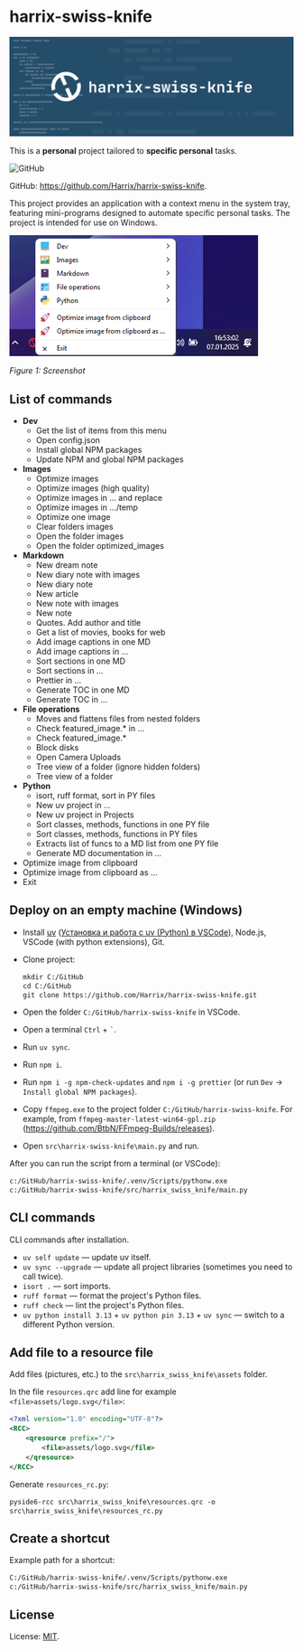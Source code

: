 # harrix-swiss-knife

![harrix-swiss-knife](https://raw.githubusercontent.com/Harrix/harrix-swiss-knife/refs/heads/main/img/featured-image.svg)

This is a **personal** project tailored to **specific personal** tasks.

![GitHub](https://img.shields.io/github/license/Harrix/harrix-swiss-knife)

GitHub: <https://github.com/Harrix/harrix-swiss-knife>.

This project provides an application with a context menu in the system tray, featuring mini-programs designed to automate specific personal tasks. The project is intended for use on Windows.

![Screenshot](https://raw.githubusercontent.com/Harrix/harrix-swiss-knife/refs/heads/main/img/screenshoot.png)

_Figure 1: Screenshot_

## List of commands

- **Dev**
  - Get the list of items from this menu
  - Open config.json
  - Install global NPM packages
  - Update NPM and global NPM packages
- **Images**
  - Optimize images
  - Optimize images (high quality)
  - Optimize images in … and replace
  - Optimize images in …/temp
  - Optimize one image
  - Clear folders images
  - Open the folder images
  - Open the folder optimized_images
- **Markdown**
  - New dream note
  - New diary note with images
  - New diary note
  - New article
  - New note with images
  - New note
  - Quotes. Add author and title
  - Get a list of movies, books for web
  - Add image captions in one MD
  - Add image captions in …
  - Sort sections in one MD
  - Sort sections in …
  - Prettier in …
  - Generate TOC in one MD
  - Generate TOC in …
- **File operations**
  - Moves and flattens files from nested folders
  - Check featured_image.* in …
  - Check featured_image.*
  - Block disks
  - Open Camera Uploads
  - Tree view of a folder (ignore hidden folders)
  - Tree view of a folder
- **Python**
  - isort, ruff format, sort in PY files
  - New uv project in …
  - New uv project in Projects
  - Sort classes, methods, functions in one PY file
  - Sort classes, methods, functions in PY files
  - Extracts list of funcs to a MD list from one PY file
  - Generate MD documentation in …
- Optimize image from clipboard
- Optimize image from clipboard as …
- Exit

## Deploy on an empty machine (Windows)

- Install [uv](https://docs.astral.sh/uv/) ([Установка и работа с uv (Python) в VSCode](https://github.com/Harrix/harrix.dev-articles-2025/blob/main/uv-vscode-python/uv-vscode-python.md)), Node.js, VSCode (with python extensions), Git.

- Clone project:

  ```shell
  mkdir C:/GitHub
  cd C:/GitHub
  git clone https://github.com/Harrix/harrix-swiss-knife.git
  ```

- Open the folder `C:/GitHub/harrix-swiss-knife` in VSCode.

- Open a terminal `Ctrl` + `` ` ``.

- Run `uv sync`.

- Run `npm i`.

- Run `npm i -g npm-check-updates` and `npm i -g prettier` (or run `Dev` → `Install global NPM packages`).

- Copy `ffmpeg.exe` to the project folder `C:/GitHub/harrix-swiss-knife`. For example, from `ffmpeg-master-latest-win64-gpl.zip` (<https://github.com/BtbN/FFmpeg-Builds/releases>).

- Open `src\harrix-swiss-knife\main.py` and run.

After you can run the script from a terminal (or VSCode):

```shell
c:/GitHub/harrix-swiss-knife/.venv/Scripts/pythonw.exe c:/GitHub/harrix-swiss-knife/src/harrix_swiss_knife/main.py
```

## CLI commands

CLI commands after installation.

- `uv self update` — update uv itself.
- `uv sync --upgrade` — update all project libraries (sometimes you need to call twice).
- `isort .` — sort imports.
- `ruff format` — format the project's Python files.
- `ruff check` — lint the project's Python files.
- `uv python install 3.13` + `uv python pin 3.13` + `uv sync` — switch to a different Python version.

## Add file to a resource file

Add files (pictures, etc.) to the `src\harrix_swiss_knife\assets` folder.

In the file `resources.qrc` add line for example `<file>assets/logo.svg</file>`:

```xml
<?xml version="1.0" encoding="UTF-8"?>
<RCC>
    <qresource prefix="/">
        <file>assets/logo.svg</file>
    </qresource>
</RCC>
```

Generate `resources_rc.py`:

```shell
pyside6-rcc src\harrix_swiss_knife\resources.qrc -o src\harrix_swiss_knife\resources_rc.py
```

## Create a shortcut

Example path for a shortcut:

```shell
C:/GitHub/harrix-swiss-knife/.venv/Scripts/pythonw.exe c:/GitHub/harrix-swiss-knife/src/harrix_swiss_knife/main.py
```

## License

License: [MIT](https://github.com/Harrix/harrix-swiss-knife/blob/main/LICENSE.md).
